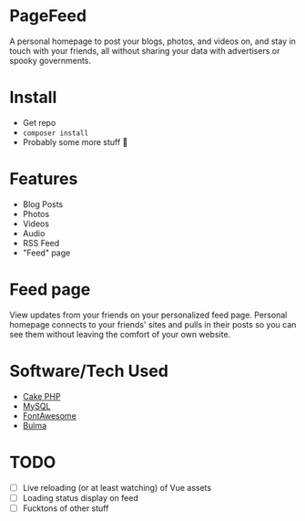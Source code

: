 # PageFeed

A personal homepage to post your blogs, photos, and videos on, and stay in touch
with your friends, all without sharing your data with advertisers or spooky
governments.

# Install

- Get repo
- `composer install`
- Probably some more stuff 🤷‍

# Features

- Blog Posts
- Photos
- Videos
- Audio
- RSS Feed
- "Feed" page

# Feed page

View updates from your friends on your personalized feed page. Personal homepage
connects to your friends' sites and pulls in their posts so you can see them
without leaving the comfort of your own website.

# Software/Tech Used

- [Cake PHP](https://www.cakephp.org)
- [MySQL](https://www.mysql.com)
- [FontAwesome](https://www.fontawesome.com)
- [Bulma](https://bulma.io)

# TODO
- [ ] Live reloading (or at least watching) of Vue assets
- [ ] Loading status display on feed
- [ ] Fucktons of other stuff
